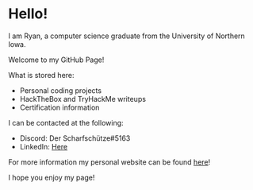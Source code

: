 # Hello!
I am Ryan, a computer science graduate from the University of Northern Iowa.

Welcome to my GitHub Page!

What is stored here:

- Personal coding projects
- HackTheBox and TryHackMe writeups
- Certification information

I can be contacted at the following:

- Discord: Der Scharfschütze#5163
- LinkedIn: [Here](https://www.linkedin.com/in/ryan-wehrman/)

For more information my personal website can be found [here](ryanwehrman.com)!

I hope you enjoy my page!
